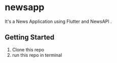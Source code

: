 # newsapp

It's a News Application using Flutter and NewsAPI .

## Getting Started

1) Clone this repo
2) run this repo in terminal
